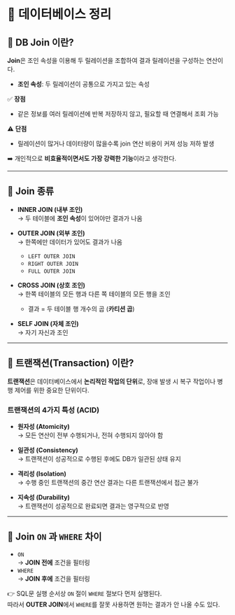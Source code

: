 # 📌 데이터베이스 정리

## 🔹 DB Join 이란?
**Join**은 조인 속성을 이용해 두 릴레이션을 조합하여 결과 릴레이션을 구성하는 연산이다.
- **조인 속성**: 두 릴레이션이 공통으로 가지고 있는 속성

✅ **장점**
- 같은 정보를 여러 릴레이션에 반복 저장하지 않고, 필요할 때 연결해서 조회 가능

⚠️ **단점**
- 릴레이션이 많거나 데이터량이 많을수록 join 연산 비용이 커져 성능 저하 발생

➡️ 개인적으로 **비효율적이면서도 가장 강력한 기능**이라고 생각한다.

---

## 🔹 Join 종류
- **INNER JOIN (내부 조인)**  
  → 두 테이블에 **조인 속성**이 있어야만 결과가 나옴

- **OUTER JOIN (외부 조인)**  
  → 한쪽에만 데이터가 있어도 결과가 나옴
    - `LEFT OUTER JOIN`
    - `RIGHT OUTER JOIN`
    - `FULL OUTER JOIN`

- **CROSS JOIN (상호 조인)**  
  → 한쪽 테이블의 모든 행과 다른 쪽 테이블의 모든 행을 조인
    - 결과 = 두 테이블 행 개수의 곱 (**카티션 곱**)

- **SELF JOIN (자체 조인)**  
  → 자기 자신과 조인

---

## 🔹 트랜잭션(Transaction) 이란?
**트랜잭션**은 데이터베이스에서 **논리적인 작업의 단위**로, 장애 발생 시 복구 작업이나 병행 제어를 위한 중요한 단위이다.

### 트랜잭션의 4가지 특성 (ACID)
- **원자성 (Atomicity)**  
  → 모든 연산이 전부 수행되거나, 전혀 수행되지 않아야 함

- **일관성 (Consistency)**  
  → 트랜잭션이 성공적으로 수행된 후에도 DB가 일관된 상태 유지

- **격리성 (Isolation)**  
  → 수행 중인 트랜잭션의 중간 연산 결과는 다른 트랜잭션에서 접근 불가

- **지속성 (Durability)**  
  → 트랜잭션이 성공적으로 완료되면 결과는 영구적으로 반영

---

## 🔹 Join `ON` 과 `WHERE` 차이
- `ON`  
  → **JOIN 전에** 조건을 필터링
- `WHERE`  
  → **JOIN 후에** 조건을 필터링

👉 SQL문 실행 순서상 `ON` 절이 `WHERE` 절보다 먼저 실행된다.  
따라서 **OUTER JOIN**에서 `WHERE`를 잘못 사용하면 원하는 결과가 안 나올 수도 있다.
